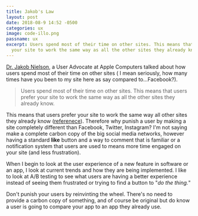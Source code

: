 ```yaml
---
title: Jakob's Law
layout: post
date: 2018-08-9 14:52 -0500
categories: ux
image: code-illo.png
passname: ux
excerpt: Users spend most of their time on other sites. This means that users prefer
  your site to work the same way as all the other sites they already know.
---
```


[Dr. Jakob Nielson](https://www.nngroup.com/people/jakob-nielsen/), a User Advocate at Apple Computers talked about how users spend most of their time on other sites ( I mean seriously, how many times have you been to my site here as say compared to...Facebook?).

>Users spend most of their time on other sites. This means that users prefer your site to work the same way as all the other sites they already know.

This means that users prefer your site to work the same way all other sites they already know ([referenece](https://www.nngroup.com/videos/jakobs-law-internet-ux/)).  Therefore why punish a user by making a site completely different than Facebook, Twitter, Instagram?  I'm not saying make a complete carbon copy of the big social media networks, however having a standard **like** button and a way to comment that is familiar or a notification system that users are used to means more time engaged on your site (and less frustration).

When I begin to look at the user experience of a new feature in software or an app, I look at current trends and how they are being implemented.  I like to look at A/B testing to see what users are having a better experience instead of seeing them frustrated or trying to find a button to "*do the thing.*"

Don't punish your users by reinvinting the wheel.  There's no need to provide a carbon copy of something, and of course be original but do know a user is going to compare your app to an app they already use.